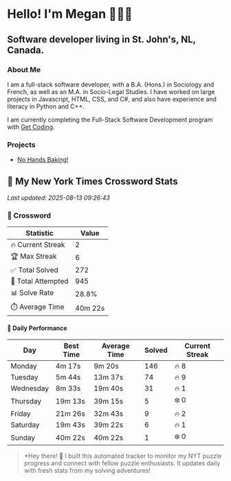 # Hello! I'm Megan 👩🏻‍💻

## Software developer living in St. John's, NL, Canada.

### About Me

<p>I am a full-stack software developer, with a B.A. (Hons.) in Sociology and French, as well as an M.A. in Socio-Legal Studies. I have worked on large projects in Javascript, HTML, CSS, and C#, and also have experience and literacy in Python and C++.</p>

I am currently completing the Full-Stack Software Development program with [Get Coding](https://www.getcoding.ca/).

### Projects

* [No Hands Baking!](https://mpartificer.github.io/NoHandsBaking/)

<!-- NYT_STATS_START -->
## 🧩 My New York Times Crossword Stats

*Last updated: 2025-08-13 09:26:43*

### 🎯 Crossword

| Statistic | Value |
|-----------|-------|
| 🔥 Current Streak | 2 |
| 🏆 Max Streak | 6 |
| ✅ Total Solved | 272 |
| 🎲 Total Attempted | 945 |
| 📊 Solve Rate | 28.8% |
| ⏱️ Average Time | 40m 22s |

#### 📅 Daily Performance

| Day | Best Time | Average Time | Solved | Current Streak |
|-----|-----------|--------------|--------|----------------|
| Monday | 4m 17s | 9m 20s | 146 | 🔥 8 |
| Tuesday | 5m 44s | 13m 37s | 74 | 🔥 9 |
| Wednesday | 8m 33s | 19m 40s | 31 | 🔥 1 |
| Thursday | 19m 13s | 39m 15s | 5 | ❄️ 0 |
| Friday | 21m 26s | 32m 43s | 9 | 🔥 2 |
| Saturday | 19m 43s | 39m 22s | 6 | 🔥 1 |
| Sunday | 40m 22s | 40m 22s | 1 | ❄️ 0 |


<!-- NYT_STATS_END -->

> *Hey there! 👋 I built this automated tracker to monitor my NYT puzzle progress and connect with fellow puzzle enthusiasts. It updates daily with fresh stats from my solving adventures!
